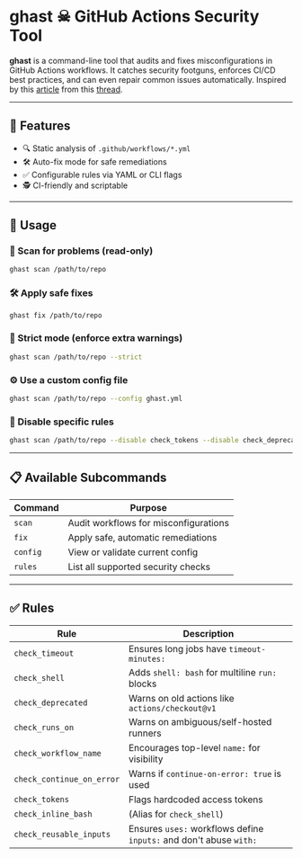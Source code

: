 # ghast ☠ GitHub Actions Security Tool

**ghast** is a command-line tool that audits and fixes misconfigurations in GitHub Actions workflows. 
It catches security footguns, enforces CI/CD best practices, and can even repair common issues automatically.
Inspired by this [article](https://www.wiz.io/blog/github-actions-security-guide) from this [thread](https://news.ycombinator.com/item?id=43901190).

---

## 🚀 Features

- 🔍 Static analysis of `.github/workflows/*.yml`
- 🛠️ Auto-fix mode for safe remediations
- ✅ Configurable rules via YAML or CLI flags
- 🕵️ CI-friendly and scriptable

---

## 🧰 Usage

### 🔎 Scan for problems (read-only)

```bash
ghast scan /path/to/repo
```

### 🛠️ Apply safe fixes

```bash
ghast fix /path/to/repo
```

### 🧪 Strict mode (enforce extra warnings)

```bash
ghast scan /path/to/repo --strict
```

### ⚙️ Use a custom config file

```bash
ghast scan /path/to/repo --config ghast.yml
```

### 🚫 Disable specific rules

```bash
ghast scan /path/to/repo --disable check_tokens --disable check_deprecated
```

---

## 📋 Available Subcommands

| Command       | Purpose                                    |
|---------------|---------------------------------------------|
| `scan`        | Audit workflows for misconfigurations       |
| `fix`         | Apply safe, automatic remediations          |
| `config`      | View or validate current config             |
| `rules`       | List all supported security checks          |

---

## ✅ Rules

| Rule                     | Description                                                               |
|--------------------------|---------------------------------------------------------------------------|
| `check_timeout`          | Ensures long jobs have `timeout-minutes:`                                 |
| `check_shell`            | Adds `shell: bash` for multiline `run:` blocks                            |
| `check_deprecated`       | Warns on old actions like `actions/checkout@v1`                           |
| `check_runs_on`          | Warns on ambiguous/self-hosted runners                                    |
| `check_workflow_name`    | Encourages top-level `name:` for visibility                               |
| `check_continue_on_error`| Warns if `continue-on-error: true` is used                                |
| `check_tokens`           | Flags hardcoded access tokens                                             |
| `check_inline_bash`      | (Alias for `check_shell`)                                                 |
| `check_reusable_inputs`  | Ensures `uses:` workflows define `inputs:` and don't abuse `with:`        |
